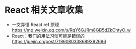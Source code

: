 # React  相关文章收集

- 一文弄懂 React ref 原理 <https://mp.weixin.qq.com/s/RqY6GJRm8GB5dZkChtyO_w>
- React：我们的用法习惯可能是错误的 <https://juejin.cn/post/7186080338689392696>
